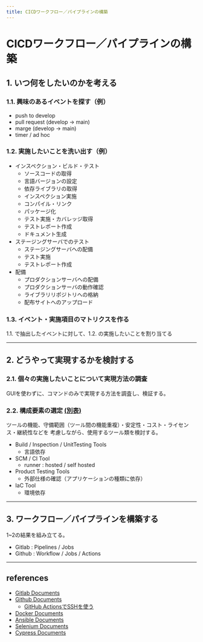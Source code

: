 ```yaml
---
title: CICDワークフロー／パイプラインの構築
---
```


# CICDワークフロー／パイプラインの構築

## 1. いつ何をしたいのかを考える

### 1.1. 興味のあるイベントを探す（例）
- push to develop
- pull request (develop -> main)
- marge (develop -> main)
- timer / ad hoc

### 1.2. 実施したいことを洗い出す（例）
- インスペクション・ビルド・テスト
    - ソースコードの取得
    - 言語バージョンの設定
    - 依存ライブラリの取得
    - インスペクション実施
    - コンパイル・リンク
    - パッケージ化
    - テスト実施・カバレッジ取得
    - テストレポート作成
    - ドキュメント生成
- ステージングサーバでのテスト
    - ステージングサーバへの配備
    - テスト実施
    - テストレポート作成
- 配備            
    - プロダクションサーバへの配備
    - プロダクションサーバの動作確認
    - ライブラリリポジトリへの格納
    - 配布サイトへのアップロード

### 1.3. イベント・実施項目のマトリクスを作る

1.1. で抽出したイベントに対して、1.2. の実施したいことを割り当てる

---

## 2. どうやって実現するかを検討する

### 2.1. 個々の実施したいことについて実現方法の調査

GUIを使わずに、コマンドのみで実現する方法を調査し、検証する。

### 2.2. 構成要素の選定 [(別表)](https://docs.google.com/spreadsheets/d/12Il34IC7_Fu7qVumBVeqZMOrrEduMCt9A97NR9yxlcI/edit?usp=sharing)

ツールの機能、守備範囲（ツール間の機能重複）・安定性・コスト・ライセンス・継続性などを
考慮しながら、使用するツール類を検討する。

- Build / Inspection / UnitTesting Tools
    - 言語依存
- SCM / CI Tool
    - runner : hosted / self hosted
- Product Testing Tools
    - 外部仕様の確認（アプリケーションの種類に依存）
- IaC Tool
    - 環境依存

---

## 3. ワークフロー／パイプラインを構築する

1~2の結果を組み立てる。

- Gitlab : Pipelines / Jobs
- Github : Workflow / Jobs / Actions

---

## references

- [Gitlab Documents](https://docs.gitlab.com)
- [Github Documents](https://docs.github.com)
    - [GitHub ActionsでSSHを使う](https://qiita.com/shimataro999/items/b05a251c93fe6843cc16)
- [Docker Documents](https://docs.docker.com/manuals/)
- [Ansible Documents](https://docs.ansible.com/ansible/latest/index.html)
- [Selenium Documents](https://www.selenium.dev/documentation/)
- [Cypress Documents](https://docs.cypress.io/guides/overview/why-cypress)

